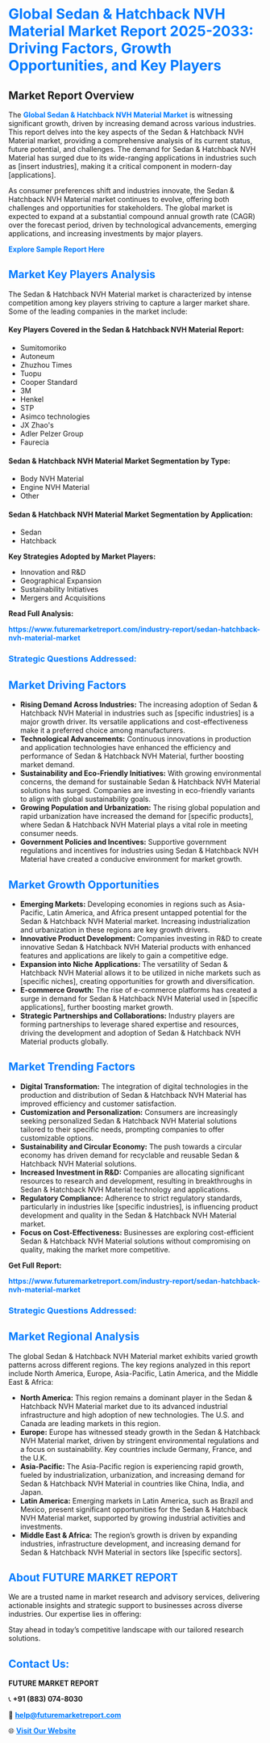 <h1 style="color: #007BFF;">Global Sedan & Hatchback NVH Material Market Report 2025-2033: Driving Factors, Growth Opportunities, and Key Players</h1>

<section id="overview">
<h2>Market Report Overview</h2>
<p>The <a href="https://www.futuremarketreport.com/industry-report/sedan-hatchback-nvh-material-market" style="color: #007BFF; text-decoration: none;"><strong>Global Sedan & Hatchback NVH Material Market</strong></a> is witnessing significant growth, driven by increasing demand across various industries. This report delves into the key aspects of the Sedan & Hatchback NVH Material market, providing a comprehensive analysis of its current status, future potential, and challenges. The demand for Sedan & Hatchback NVH Material has surged due to its wide-ranging applications in industries such as [insert industries], making it a critical component in modern-day [applications].</p>
<p>As consumer preferences shift and industries innovate, the Sedan & Hatchback NVH Material market continues to evolve, offering both challenges and opportunities for stakeholders. The global market is expected to expand at a substantial compound annual growth rate (CAGR) over the forecast period, driven by technological advancements, emerging applications, and increasing investments by major players.</p>
</section>

<section id="overview">
<p><a href="https://www.futuremarketreport.com/request-sample/reportId=36380" style="color: #007BFF; text-decoration: none;"><strong>Explore Sample Report Here</strong></a></p>
</section>

<section id="key-players">
<h2 style="color: #007BFF;">Market Key Players Analysis</h2>
<p>The Sedan & Hatchback NVH Material market is characterized by intense competition among key players striving to capture a larger market share. Some of the leading companies in the market include:</p>
<h4>Key Players Covered in the Sedan & Hatchback NVH Material Report:</h4>
<ul><li>Sumitomoriko</li><li>Autoneum</li><li>Zhuzhou Times</li><li>Tuopu</li><li>Cooper Standard</li><li>3M</li><li>Henkel</li><li>STP</li><li>Asimco technologies</li><li>JX Zhao&#039;s</li><li>Adler Pelzer Group</li><li>Faurecia</li></ul>
<h4>Sedan & Hatchback NVH Material Market Segmentation by Type:</h4>
<ul><li>Body NVH Material</li><li>Engine NVH Material</li><li>Other</li></ul>

<h4>Sedan & Hatchback NVH Material Market Segmentation by Application:</h4>
<ul><li>Sedan</li><li>Hatchback</li></ul>
<p><strong>Key Strategies Adopted by Market Players:</strong></p>
<ul>
<li>Innovation and R&D</li>
<li>Geographical Expansion</li>
<li>Sustainability Initiatives</li>
<li>Mergers and Acquisitions</li>
</ul>
</section>

<section>
<p><strong>Read Full Analysis: </strong></p><a href="https://www.futuremarketreport.com/industry-report/sedan-hatchback-nvh-material-market" style="color: #007BFF; text-decoration: none;"><strong>https://www.futuremarketreport.com/industry-report/sedan-hatchback-nvh-material-market</strong></a>
<h3 style="color: #007BFF;">Strategic Questions Addressed:</h3>
</section>

<section id="driving-factors">
<h2 style="color: #007BFF;">Market Driving Factors</h2>
<ul>
<li><strong>Rising Demand Across Industries:</strong> The increasing adoption of Sedan & Hatchback NVH Material in industries such as [specific industries] is a major growth driver. Its versatile applications and cost-effectiveness make it a preferred choice among manufacturers.</li>
<li><strong>Technological Advancements:</strong> Continuous innovations in production and application technologies have enhanced the efficiency and performance of Sedan & Hatchback NVH Material, further boosting market demand.</li>
<li><strong>Sustainability and Eco-Friendly Initiatives:</strong> With growing environmental concerns, the demand for sustainable Sedan & Hatchback NVH Material solutions has surged. Companies are investing in eco-friendly variants to align with global sustainability goals.</li>
<li><strong>Growing Population and Urbanization:</strong> The rising global population and rapid urbanization have increased the demand for [specific products], where Sedan & Hatchback NVH Material plays a vital role in meeting consumer needs.</li>
<li><strong>Government Policies and Incentives:</strong> Supportive government regulations and incentives for industries using Sedan & Hatchback NVH Material have created a conducive environment for market growth.</li>
</ul>
</section>

<section id="growth-opportunities">
<h2 style="color: #007BFF;">Market Growth Opportunities</h2>
<ul>
<li><strong>Emerging Markets:</strong> Developing economies in regions such as Asia-Pacific, Latin America, and Africa present untapped potential for the Sedan & Hatchback NVH Material market. Increasing industrialization and urbanization in these regions are key growth drivers.</li>
<li><strong>Innovative Product Development:</strong> Companies investing in R&D to create innovative Sedan & Hatchback NVH Material products with enhanced features and applications are likely to gain a competitive edge.</li>
<li><strong>Expansion into Niche Applications:</strong> The versatility of Sedan & Hatchback NVH Material allows it to be utilized in niche markets such as [specific niches], creating opportunities for growth and diversification.</li>
<li><strong>E-commerce Growth:</strong> The rise of e-commerce platforms has created a surge in demand for Sedan & Hatchback NVH Material used in [specific applications], further boosting market growth.</li>
<li><strong>Strategic Partnerships and Collaborations:</strong> Industry players are forming partnerships to leverage shared expertise and resources, driving the development and adoption of Sedan & Hatchback NVH Material products globally.</li>
</ul>
</section>

<section id="trending-factors">
<h2 style="color: #007BFF;">Market Trending Factors</h2>
<ul>
<li><strong>Digital Transformation:</strong> The integration of digital technologies in the production and distribution of Sedan & Hatchback NVH Material has improved efficiency and customer satisfaction.</li>
<li><strong>Customization and Personalization:</strong> Consumers are increasingly seeking personalized Sedan & Hatchback NVH Material solutions tailored to their specific needs, prompting companies to offer customizable options.</li>
<li><strong>Sustainability and Circular Economy:</strong> The push towards a circular economy has driven demand for recyclable and reusable Sedan & Hatchback NVH Material solutions.</li>
<li><strong>Increased Investment in R&D:</strong> Companies are allocating significant resources to research and development, resulting in breakthroughs in Sedan & Hatchback NVH Material technology and applications.</li>
<li><strong>Regulatory Compliance:</strong> Adherence to strict regulatory standards, particularly in industries like [specific industries], is influencing product development and quality in the Sedan & Hatchback NVH Material market.</li>
<li><strong>Focus on Cost-Effectiveness:</strong> Businesses are exploring cost-efficient Sedan & Hatchback NVH Material solutions without compromising on quality, making the market more competitive.</li>
</ul>
</section>

<section>
<p><strong>Get Full Report: </strong></p><a href="https://www.futuremarketreport.com/industry-report/sedan-hatchback-nvh-material-market" style="color: #007BFF; text-decoration: none;"><strong>https://www.futuremarketreport.com/industry-report/sedan-hatchback-nvh-material-market</strong></a>
<h3 style="color: #007BFF;">Strategic Questions Addressed:</h3>
</section>


<section id="regional-analysis">
<h2 style="color: #007BFF;">Market Regional Analysis</h2>
<p>The global Sedan & Hatchback NVH Material market exhibits varied growth patterns across different regions. The key regions analyzed in this report include North America, Europe, Asia-Pacific, Latin America, and the Middle East & Africa:</p>
<ul>
<li><strong>North America:</strong> This region remains a dominant player in the Sedan & Hatchback NVH Material market due to its advanced industrial infrastructure and high adoption of new technologies. The U.S. and Canada are leading markets in this region.</li>
<li><strong>Europe:</strong> Europe has witnessed steady growth in the Sedan & Hatchback NVH Material market, driven by stringent environmental regulations and a focus on sustainability. Key countries include Germany, France, and the U.K.</li>
<li><strong>Asia-Pacific:</strong> The Asia-Pacific region is experiencing rapid growth, fueled by industrialization, urbanization, and increasing demand for Sedan & Hatchback NVH Material in countries like China, India, and Japan.</li>
<li><strong>Latin America:</strong> Emerging markets in Latin America, such as Brazil and Mexico, present significant opportunities for the Sedan & Hatchback NVH Material market, supported by growing industrial activities and investments.</li>
<li><strong>Middle East & Africa:</strong> The region’s growth is driven by expanding industries, infrastructure development, and increasing demand for Sedan & Hatchback NVH Material in sectors like [specific sectors].</li>
</ul>
</section>

<footer>
<h2 style="color: #007BFF;">About FUTURE MARKET REPORT</h2>
<p>We are a trusted name in market research and advisory services, delivering actionable insights and strategic support to businesses across diverse industries. Our expertise lies in offering:</p>

<p>Stay ahead in today’s competitive landscape with our tailored research solutions.</p>

<h2 style="color: #007BFF;">Contact Us:</h2>
<p><strong>FUTURE MARKET REPORT</strong></p>
<p>📞 <strong>+91 (883) 074-8030</strong></p>
<p>📧 <strong><a href="mailto:help@futuremarketreport.com" style="color: #007BFF;">help@futuremarketreport.com</a></strong></p>
<p>🌐 <strong><a href="https://www.futuremarketreport.com/" style="color: #007BFF;">Visit Our Website</a></strong></p>
</footer>